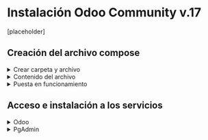 # Instalación Odoo Community v.17

[placeholder]

## Creación del archivo compose

<details>
 <summary>Crear carpeta y archivo</summary>
<br>

```bash
# Montar una carpeta para almacenar el archivo compose.yml
mkdir compose_Odoo

# Colocarse en la carpeta recien creada
cd compose_Odoo

# Creación del archivo compose.yml
nano docker-compose.yml
```
---
</details>

<details>
 <summary>Contenido del archivo</summary>
<br>

```bash
[placeholder]
```
---
</details>

<details>
 <summary>Puesta en funcionamiento</summary>
<br>

```bash
# Ejecución en segundo plano (deja libre la terminal)
docker compose up -d

# Ejecución en primer plano  (muestra el log de los contenedores)
docker compose up 
```
---
</details>

## Acceso e instalación a los servicios

<details>
 <summary>Odoo</summary>
<br>

Acedemos a nuestra instalación de Odoo mediante:

```bash
http://<ip>:<puerto_odoo>
```
> La página resultante deberia ser las siguiente ↓
>
> ![Odoo_Incio](/img/Odoo1.png)

Una vez introducidos los datos de la BD y otra información pertinente habremos terminado nuestra instalación de Odoo

> Servicio en funcionamiento ↓
>
> ![Odoo_Pagina](/img/Odoo2.png)

---
</details>

<details>
 <summary>PgAdmin</summary>
<br>

Acedemos a nuestra instalación de PgAdmin mediante:

```bash
http://<ip>:<puerto_pgadmin>
```
> La página resultante deberia ser las siguiente ↓
>
> ![PgAdmin_Incio](/img/PgAdmin1.png)

Una vez introducidos los datos que especificamos en el archivo compose.yml tendremos acesso a la pagina principal de nuestra sesion, aqui podemos conectar nuestro servidor con los datos de odoo pulsando el la opcion: registar servidor.

> Formulario de servidor ↓
>
> ![PgAdmin_Servidor](/img/PgAdmin2.png)

Tras connectar correctamente la BD con el PgAdmin podremos visualizar los datos de Odoo desde la pagina.

> Servidor connectado ↓
>
> ![PgAdmin_Odoo](/img/PgAdmin3.png)

---
</details>

